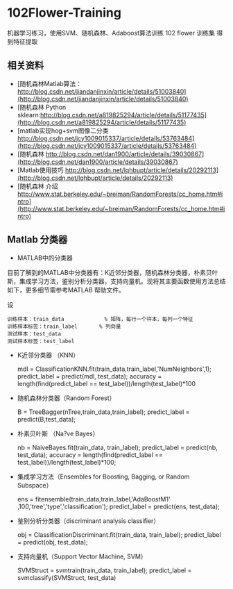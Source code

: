 # 102Flower-Training </br>
机器学习练习，使用SVM、随机森林、Adaboost算法训练 102 flower 训练集 得到特征提取 </br>

## 相关资料 </br>
* [随机森林Matlab算法：http://blog.csdn.net/jiandanjinxin/article/details/51003840](http://blog.csdn.net/jiandanjinxin/article/details/51003840)</br>
* [随机森林 Python sklearn:http://blog.csdn.net/a819825294/article/details/51177435](http://blog.csdn.net/a819825294/article/details/51177435)</br>
* [matlab实现hog+svm图像二分类  http://blog.csdn.net/jcy1009015337/article/details/53763484](http://blog.csdn.net/jcy1009015337/article/details/53763484)</br>
* [随机森林  http://blog.csdn.net/dan1900/article/details/39030867](http://blog.csdn.net/dan1900/article/details/39030867)</br>
* [Matlab使用技巧  http://blog.csdn.net/lqhbupt/article/details/20292113](http://blog.csdn.net/lqhbupt/article/details/20292113)</br>
* [随机森林 介绍  http://www.stat.berkeley.edu/~breiman/RandomForests/cc_home.htm#intro](http://www.stat.berkeley.edu/~breiman/RandomForests/cc_home.htm#intro)</br>


## Matlab 分类器</br>

* MATLAB中的分类器 </br>

目前了解到的MATLAB中分类器有：K近邻分类器，随机森林分类器，朴素贝叶斯，集成学习方法，鉴别分析分类器，支持向量机。现将其主要函数使用方法总结如下，更多细节需参考MATLAB 帮助文件。</br>

设</br>

	训练样本：train_data             % 矩阵，每行一个样本，每列一个特征
	训练样本标签：train_label       % 列向量
	测试样本：test_data
	测试样本标签：test_label

* K近邻分类器 （KNN） </br>
	
	mdl = ClassificationKNN.fit(train_data,train_label,'NumNeighbors',1);
	predict_label = predict(mdl, test_data);
	accuracy = length(find(predict_label == test_label))/length(test_label)*100
               
 
* 随机森林分类器（Random Forest）</br>
	
	B = TreeBagger(nTree,train_data,train_label);
	predict_label = predict(B,test_data);
 
 
* 朴素贝叶斯 （Na?ve Bayes） </br>

	nb = NaiveBayes.fit(train_data, train_label);
	predict_label = predict(nb, test_data);
	accuracy = length(find(predict_label == test_label))/length(test_label)*100;
 
* 集成学习方法（Ensembles for Boosting, Bagging, or Random Subspace） <br>
	
	ens = fitensemble(train_data,train_label,'AdaBoostM1' ,100,'tree','type','classification');
	predict_label   =       predict(ens, test_data);
 
 
* 鉴别分析分类器（discriminant analysis classifier）</br>

	obj = ClassificationDiscriminant.fit(train_data, train_label);
	predict_label   =       predict(obj, test_data);
 
 
* 支持向量机（Support Vector Machine, SVM） </br>

	SVMStruct = svmtrain(train_data, train_label);
	predict_label  = svmclassify(SVMStruct, test_data)